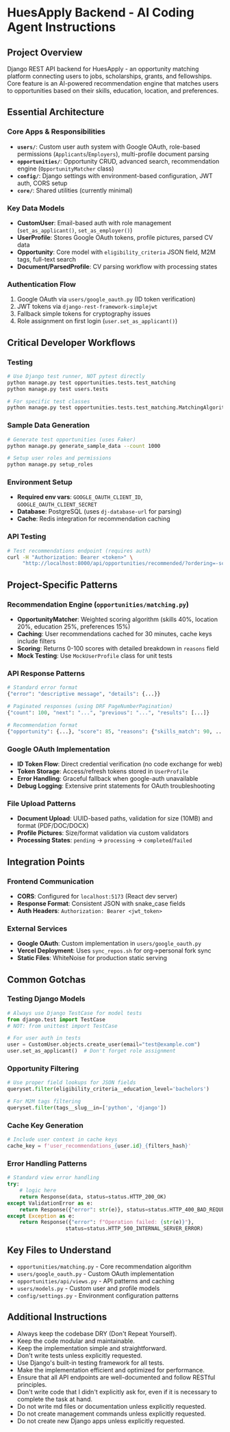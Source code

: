 # HuesApply Backend - AI Coding Agent Instructions

## Project Overview
Django REST API backend for HuesApply - an opportunity matching platform connecting users to jobs, scholarships, grants, and fellowships. Core feature is an AI-powered recommendation engine that matches users to opportunities based on their skills, education, location, and preferences.

## Essential Architecture

### Core Apps & Responsibilities
- **`users/`**: Custom user auth system with Google OAuth, role-based permissions (`Applicants`/`Employers`), multi-profile document parsing
- **`opportunities/`**: Opportunity CRUD, advanced search, recommendation engine (`OpportunityMatcher` class)
- **`config/`**: Django settings with environment-based configuration, JWT auth, CORS setup
- **`core/`**: Shared utilities (currently minimal)

### Key Data Models
- **CustomUser**: Email-based auth with role management (`set_as_applicant()`, `set_as_employer()`)
- **UserProfile**: Stores Google OAuth tokens, profile pictures, parsed CV data
- **Opportunity**: Core model with `eligibility_criteria` JSON field, M2M tags, full-text search
- **Document/ParsedProfile**: CV parsing workflow with processing states

### Authentication Flow
1. Google OAuth via `users/google_oauth.py` (ID token verification)
2. JWT tokens via `django-rest-framework-simplejwt` 
3. Fallback simple tokens for cryptography issues
4. Role assignment on first login (`user.set_as_applicant()`)

## Critical Developer Workflows

### Testing
```bash
# Use Django test runner, NOT pytest directly
python manage.py test opportunities.tests.test_matching
python manage.py test users.tests

# For specific test classes
python manage.py test opportunities.tests.test_matching.MatchingAlgorithmTests
```

### Sample Data Generation
```bash
# Generate test opportunities (uses Faker)
python manage.py generate_sample_data --count 1000

# Setup user roles and permissions
python manage.py setup_roles
```

### Environment Setup
- **Required env vars**: `GOOGLE_OAUTH_CLIENT_ID`, `GOOGLE_OAUTH_CLIENT_SECRET`
- **Database**: PostgreSQL (uses `dj-database-url` for parsing)
- **Cache**: Redis integration for recommendation caching

### API Testing
```bash
# Test recommendations endpoint (requires auth)
curl -H "Authorization: Bearer <token>" \
     "http://localhost:8000/api/opportunities/recommended/?ordering=-score&page_size=10"
```

## Project-Specific Patterns

### Recommendation Engine (`opportunities/matching.py`)
- **OpportunityMatcher**: Weighted scoring algorithm (skills 40%, location 20%, education 25%, preferences 15%)
- **Caching**: User recommendations cached for 30 minutes, cache keys include filters
- **Scoring**: Returns 0-100 scores with detailed breakdown in `reasons` field
- **Mock Testing**: Use `MockUserProfile` class for unit tests

### API Response Patterns
```python
# Standard error format
{"error": "descriptive message", "details": {...}}

# Paginated responses (using DRF PageNumberPagination)
{"count": 100, "next": "...", "previous": "...", "results": [...]}

# Recommendation format
{"opportunity": {...}, "score": 85, "reasons": {"skills_match": 90, ...}}
```

### Google OAuth Implementation
- **ID Token Flow**: Direct credential verification (no code exchange for web)
- **Token Storage**: Access/refresh tokens stored in `UserProfile`
- **Error Handling**: Graceful fallback when google-auth unavailable
- **Debug Logging**: Extensive print statements for OAuth troubleshooting

### File Upload Patterns
- **Document Upload**: UUID-based paths, validation for size (10MB) and format (PDF/DOC/DOCX)
- **Profile Pictures**: Size/format validation via custom validators
- **Processing States**: `pending` → `processing` → `completed`/`failed`

## Integration Points

### Frontend Communication
- **CORS**: Configured for `localhost:5173` (React dev server)
- **Response Format**: Consistent JSON with snake_case fields
- **Auth Headers**: `Authorization: Bearer <jwt_token>`

### External Services
- **Google OAuth**: Custom implementation in `users/google_oauth.py`
- **Vercel Deployment**: Uses `sync_repos.sh` for org→personal fork sync
- **Static Files**: WhiteNoise for production static serving

## Common Gotchas

### Testing Django Models
```python
# Always use Django TestCase for model tests
from django.test import TestCase
# NOT: from unittest import TestCase

# For user auth in tests
user = CustomUser.objects.create_user(email="test@example.com")
user.set_as_applicant()  # Don't forget role assignment
```

### Opportunity Filtering
```python
# Use proper field lookups for JSON fields
queryset.filter(eligibility_criteria__education_level='bachelors')

# For M2M tags filtering
queryset.filter(tags__slug__in=['python', 'django'])
```

### Cache Key Generation
```python
# Include user context in cache keys
cache_key = f'user_recommendations_{user.id}_{filters_hash}'
```

### Error Handling Patterns
```python
# Standard view error handling
try:
    # logic here
    return Response(data, status=status.HTTP_200_OK)
except ValidationError as e:
    return Response({"error": str(e)}, status=status.HTTP_400_BAD_REQUEST)
except Exception as e:
    return Response({"error": f"Operation failed: {str(e)}"}, 
                   status=status.HTTP_500_INTERNAL_SERVER_ERROR)
```

## Key Files to Understand
- `opportunities/matching.py` - Core recommendation algorithm
- `users/google_oauth.py` - Custom OAuth implementation  
- `opportunities/api/views.py` - API patterns and caching
- `users/models.py` - Custom user and profile models
- `config/settings.py` - Environment configuration patterns


## Additional Instructions
- Always keep the codebase DRY (Don't Repeat Yourself).
- Keep the code modular and maintainable.
- Keep the implementation simple and straightforward.
- Don't write tests unless explicitly requested.
- Use Django's built-in testing framework for all tests.
- Make the implementation efficient and optimized for performance.
- Ensure that all API endpoints are well-documented and follow RESTful principles.
- Don't write code that I didn't explicitly ask for, even if it is necessary to complete the task at hand.
- Do not write md files or documentation unless explicitly requested.
- Do not create management commands unless explicitly requested.
- Do not create new Django apps unless explicitly requested.

